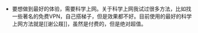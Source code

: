 - 要想做到最好的体验，需要科学上网。关于科学上网我试过很多方法，比如找一些著名的免费VPN，自己搭梯子，但是效果都不好。目前使用的最好的科学上网方法就是[[谢公屐]]，虽然是付费的，但是绝对超值。
